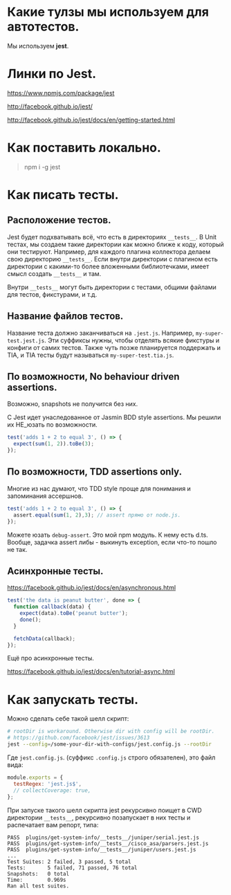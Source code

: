 # Какие тулзы мы используем для автотестов.

Мы используем **jest**.

# Линки по Jest.

https://www.npmjs.com/package/jest

http://facebook.github.io/jest/

http://facebook.github.io/jest/docs/en/getting-started.html

# Как поставить локально.

> npm i -g jest

# Как писать тесты.

## Расположение тестов.

Jest будет подхватывать всё, что есть в директориях `__tests__`.
В Unit тестах, мы создаем такие директории как можно ближе к коду, который они тестируют.
Например, для каждого плагина коллектора делаем свою директорию `__tests__`. Если внутри директории с плагином есть
директории с какими-то более вложенными библиотечками, имеет смысл создать `__tests__` и там.

Внутри `__tests__` могут быть директории с тестами, общими файлами для тестов, фикстурами, и т.д.

## Название файлов тестов.

Название теста должно заканчиваться на `.jest.js`.
Например, `my-super-test.jest.js`.
Эти суффиксы нужны, чтобы отделять всякие фикстуры и конфиги от самих тестов.
Также чуть позже планируется поддержать и TIA, и TIA тесты будут называться `my-super-test.tia.js`.

## По возможности, No behaviour driven assertions.

Возможно, snapshots не получится без них.

C Jest идет унаследованное от Jasmin BDD style assertions.
Мы решили их НЕ_юзать по возможности.

```js
test('adds 1 + 2 to equal 3', () => {
  expect(sum(1, 2)).toBe(3);
});
```

## По возможности, TDD assertions only.

Многие из нас думают, что TDD style проще для понимания и запоминания ассершнов.

```js
test('adds 1 + 2 to equal 3', () => {
  assert.equal(sum(1, 2),3); // assert прямо от node.js.
});
```

Можете юзать `debug-assert`. Это мой npm модуль. К нему есть d.ts.
Вообще, задачка assert либы - выкинуть exception, если что-то пошло не так.

## Асинхронные тесты.

https://facebook.github.io/jest/docs/en/asynchronous.html

```js
test('the data is peanut butter', done => {
  function callback(data) {
    expect(data).toBe('peanut butter');
    done();
  }

  fetchData(callback);
});
```

Ещё про асинхронные тесты.

https://facebook.github.io/jest/docs/en/tutorial-async.html

# Как запускать тесты.

Можно сделать себе такой шелл скрипт:

```sh
# rootDir is workaround. Otherwise dir with config will be rootDir.
# https://github.com/facebook/jest/issues/3613
jest --config=/some-your-dir-with-configs/jest.config.js --rootDir
```

Где `jest.config.js`. (суффикс `.config.js` строго обязателен), это файл вида:

```js
module.exports = {
  testRegex: 'jest.js$',
  // collectCoverage: true, 
};
```

При запуске такого шелл скрипта jest рекурсивно поищет в CWD директории `__tests__`, рекурсивно позапускает
в них тесты и распечатает вам репорт, типа:

```
PASS  plugins/get-system-info/__tests__/juniper/serial.jest.js
PASS  plugins/get-system-info/__tests__/cisco_asa/parsers.jest.js
PASS  plugins/get-system-info/__tests__/juniper/users.jest.js
...
Test Suites: 2 failed, 3 passed, 5 total
Tests:       5 failed, 71 passed, 76 total
Snapshots:   0 total
Time:        0.969s
Ran all test suites.
```
